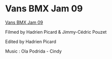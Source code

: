 # Vans BMX Jam 09

<!-- Manuel Hitz -->

[Vans BMX Jam 09](https://www.youtube.com/watch?v=tBDWlxQ1l5s)

Filmed by Hadrien Picard & Jimmy-Cédric Pouzet

Edited by Hadrien Picard 

Music : Ola Podrida - Cindy
